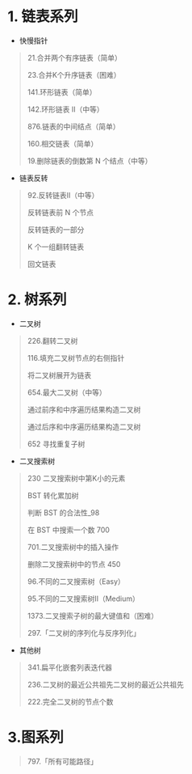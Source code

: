 # 1. 链表系列

- 快慢指针

> 21.合并两个有序链表（简单）
>
> 23.合并K个升序链表（困难）
>
> 141.环形链表（简单）
>
> 142.环形链表 II（中等）
> 
> 876.链表的中间结点（简单）
> 
> 160.相交链表（简单）
> 
> 19.删除链表的倒数第 N 个结点（中等）


- 链表反转
> 92.反转链表II（中等）
> 
> 反转链表前 N 个节点
>
> 反转链表的一部分
>
> K 个一组翻转链表
>
> 回文链表
>
>


# 2. 树系列

- 二叉树

> 226.翻转二叉树
>
> 116.填充二叉树节点的右侧指针
>
> 将二叉树展开为链表
>
> 654.最大二叉树（中等）
>
> 通过前序和中序遍历结果构造二叉树
>
> 通过后序和中序遍历结果构造二叉树
>
> 652 寻找重复子树

- 二叉搜索树

> 230 二叉搜索树中第K小的元素
>
> BST 转化累加树 
> 
> 判断 BST 的合法性_98
> 
> 在 BST 中搜索一个数 700
> 
> 701.二叉搜索树中的插入操作
> 
> 删除二叉搜索树中的节点 450
> 
> 96.不同的二叉搜索树（Easy）
> 
> 95.不同的二叉搜索树II（Medium）
> 
> 1373.二叉搜索子树的最大键值和（困难）
> 
> 297.「二叉树的序列化与反序列化」
> 
> 

- 其他树

> 341.扁平化嵌套列表迭代器
>
> 236.二叉树的最近公共祖先二叉树的最近公共祖先
>
> 222.完全二叉树的节点个数


# 3.图系列

> 797.「所有可能路径」
> 
> 